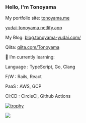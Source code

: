 ### Hello, I'm Tonoyama
My portfolio site:
[tonoyama.me](https://www.tonoyama.me/)

[yudai-tonoyama.netlify.app](https://yudai-tonoyama.netlify.app/)

My Blog:
[blog.tonoyama-yudai.com/](https://blog.tonoyama-yudai.com/)

Qiita:
[qiita.com/Tonoyama](https://qiita.com/Tonoyama)

🌱 I’m currently learning:

Language : TypeScript, Go, Clang

F/W : Rails, React

PaaS : AWS, GCP

CI:CD : CircleCI, Github Actions


[![trophy](https://github-profile-trophy.vercel.app/?username=Tonoyama)](https://github.com/Tonoyama/github-profile-trophy)

<a href="https://github.com/Tonoyama/github-readme-stats">
  <img align="left" src="https://github-readme-stats.vercel.app/api?username=Tonoyama&count_private=true&show_icons=true" />
</a>
<!--
**Tonoyama/Tonoyama** is a ✨ _special_ ✨ repository because its `README.md` (this file) appears on your GitHub profile.

Here are some ideas to get you started:

- 🔭 I’m currently working on ...
- 🌱 I’m currently learning ...
- 👯 I’m looking to collaborate on ...
- 🤔 I’m looking for help with ...
- 💬 Ask me about ...
- 📫 How to reach me: ...
- 😄 Pronouns: ...
- ⚡ Fun fact: ...
-->
